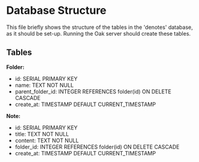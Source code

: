 # Database Structure

This file briefly shows the structure of the tables in the 'denotes' database,
as it should be set-up. Running the Oak server should create these tables.

## Tables

**Folder:**

- id: SERIAL PRIMARY KEY
- name: TEXT NOT NULL
- parent_folder_id: INTEGER REFERENCES folder(id) ON DELETE CASCADE
- create_at: TIMESTAMP DEFAULT CURRENT_TIMESTAMP

**Note:**

- id: SERIAL PRIMARY KEY
- title: TEXT NOT NULL
- content: TEXT NOT NULL
- folder_id: INTEGER REFERENCES folder(id) ON DELETE CASCADE
- create_at: TIMESTAMP DEFAULT CURRENT_TIMESTAMP
